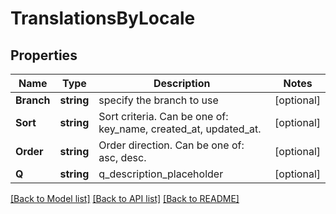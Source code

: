 # TranslationsByLocale

## Properties

Name | Type | Description | Notes
------------ | ------------- | ------------- | -------------
**Branch** | **string** | specify the branch to use | [optional] 
**Sort** | **string** | Sort criteria. Can be one of: key_name, created_at, updated_at. | [optional] 
**Order** | **string** | Order direction. Can be one of: asc, desc. | [optional] 
**Q** | **string** | q_description_placeholder | [optional] 

[[Back to Model list]](../README.md#documentation-for-models) [[Back to API list]](../README.md#documentation-for-api-endpoints) [[Back to README]](../README.md)


